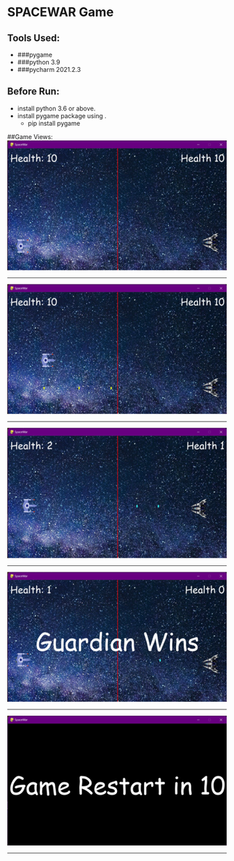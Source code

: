 # SPACEWAR Game
## Tools Used:
  * ###pygame
  * ###python 3.9
  * ###pycharm 2021.2.3

## Before Run:
  * install python 3.6 or above.
  * install pygame package using .
    * pip install pygame


##Game Views:
  ![](.\Game_SS\start.png)
  <hr>

   ![](.\Game_SS\2.png)
  <hr>

   ![](.\Game_SS\3.png)
  <hr>

   ![](.\Game_SS\4.png)
  <hr>

  ![](.\Game_SS\5.png)
  <hr>
  